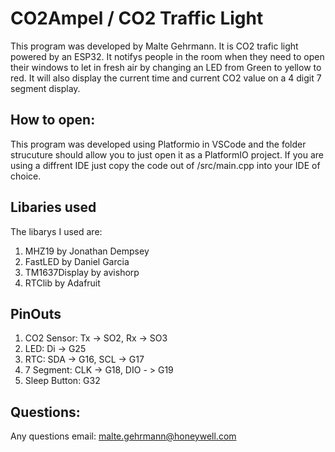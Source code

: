 # CO2Ampel / CO2 Traffic Light

This program was developed by Malte Gehrmann. It is CO2 trafic light powered by an ESP32. It notifys people in the room
when they need to open their windows to let in fresh air by changing an LED from Green to yellow to red.
It will also display the current time and current CO2 value on a 4 digit 7 segment display.

## How to open:

This program was developed using Platformio in VSCode and the folder strucuture should allow you to just open it as a PlatformIO project.
If you are using a diffrent IDE just copy the code out of /src/main.cpp into your IDE of choice.

## Libaries used
The libarys I used are:
1. MHZ19 by Jonathan Dempsey
2. FastLED by Daniel Garcia
3. TM1637Display by avishorp
4. RTClib by Adafruit


## PinOuts

1. CO2 Sensor: Tx -> SO2, Rx -> SO3
2. LED: Di -> G25
3. RTC: SDA -> G16, SCL -> G17
4. 7 Segment: CLK -> G18, DIO - > G19
5. Sleep Button: G32


## Questions:
Any questions email: malte.gehrmann@honeywell.com
